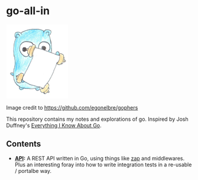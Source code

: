 # go-all-in

<img src=".images/go.png" height="200px">

Image credit to https://github.com/egonelbre/gophers

This repository contains my notes and explorations of go. Inspired by Josh Duffney's [Everything I Know About Go](https://github.com/Duffney/everything-i-know-about-go).

## Contents

* **[API](api/):** A REST API written in Go, using things like [zap](https://github.com/uber-go/zap) and middlewares. Plus an interesting foray into how to write integration tests in a re-usable / portalbe way.